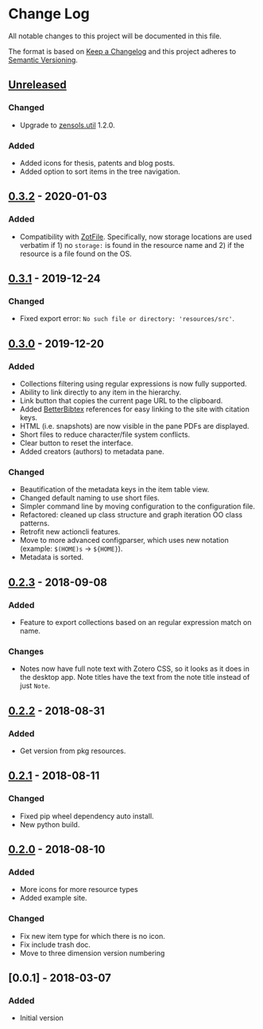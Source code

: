# Change Log
All notable changes to this project will be documented in this file.

The format is based on [Keep a Changelog](http://keepachangelog.com/)
and this project adheres to [Semantic Versioning](http://semver.org/).


## [Unreleased]


### Changed
- Upgrade to [zensols.util] 1.2.0.

### Added
- Added icons for thesis, patents and blog posts.
- Added option to sort items in the tree navigation.


## [0.3.2] - 2020-01-03
### Added
- Compatibility with [ZotFile].  Specifically, now storage locations are used
  verbatim if 1) no `storage:` is found in the resource name and 2) if the
  resource is a file found on the OS.


## [0.3.1] - 2019-12-24
### Changed
- Fixed export error: `No such file or directory: 'resources/src'`.


## [0.3.0] - 2019-12-20
### Added
- Collections filtering using regular expressions is now fully supported.
- Ability to link directly to any item in the hierarchy.
- Link button that copies the current page URL to the clipboard.
- Added [BetterBibtex] references for easy linking to the site with citation
  keys.
- HTML (i.e. snapshots) are now visible in the pane PDFs are displayed.
- Short files to reduce character/file system conflicts.
- Clear button to reset the interface.
- Added creators (authors) to metadata pane.

### Changed
- Beautification of the metadata keys in the item table view.
- Changed default naming to use short files.
- Simpler command line by moving configuration to the configuration file.
- Refactored: cleaned up class structure and graph iteration OO class patterns.
- Retrofit new actioncli features.
- Move to more advanced configparser, which uses new notation (example:
  `$(HOME)s` -> `${HOME}`).
- Metadata is sorted.


## [0.2.3] - 2018-09-08
### Added
- Feature to export collections based on an regular expression match on name.

### Changes
- Notes now have full note text with Zotero CSS, so it looks as it does in the
  desktop app.  Note titles have the text from the note title instead of just
  `Note`.


## [0.2.2] - 2018-08-31
### Added
- Get version from pkg resources.


## [0.2.1] - 2018-08-11
### Changed
- Fixed pip wheel dependency auto install.
- New python build.


## [0.2.0] - 2018-08-10
### Added
- More icons for more resource types
- Added example site.

### Changed
- Fix new item type for which there is no icon.
- Fix include trash doc.
- Move to three dimension version numbering


## [0.0.1] - 2018-03-07
### Added
- Initial version


[Unreleased]: https://github.com/plandes/zotsite/compare/v0.3.2...HEAD
[0.3.2]: https://github.com/plandes/zotsite/compare/v0.3.1...v0.3.2
[0.3.1]: https://github.com/plandes/zotsite/compare/v0.3.0...v0.3.1
[0.3.0]: https://github.com/plandes/zotsite/compare/v0.2.3...v0.3.0
[0.2.3]: https://github.com/plandes/zotsite/compare/v0.2.2...v0.2.3
[0.2.2]: https://github.com/plandes/zotsite/compare/v0.2.1...v0.2.2
[0.2.1]: https://github.com/plandes/zotsite/compare/v0.2.0...v0.2.1
[0.2.0]: https://github.com/plandes/zotsite/compare/v0.1...v0.2.0

<!-- links -->
[BetterBibtex]: https://github.com/retorquere/zotero-better-bibtex
[ZotFile]: http://zotfile.com
[zensols.util]: https://github.com/plandes/util
